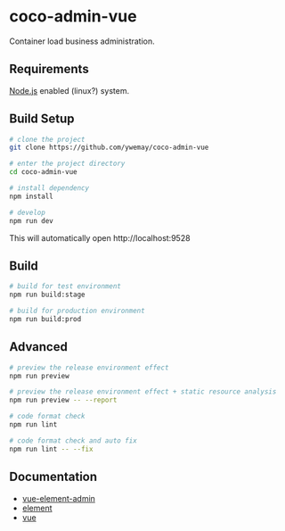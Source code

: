 # coco-admin-vue

Container load business administration.

## Requirements

[Node.js](https://tecadmin.net/install-latest-nodejs-npm-on-ubuntu/) enabled (linux?) system.

## Build Setup

```bash
# clone the project
git clone https://github.com/ywemay/coco-admin-vue

# enter the project directory
cd coco-admin-vue

# install dependency
npm install

# develop
npm run dev
```

This will automatically open http://localhost:9528

## Build

```bash
# build for test environment
npm run build:stage

# build for production environment
npm run build:prod
```

## Advanced

```bash
# preview the release environment effect
npm run preview

# preview the release environment effect + static resource analysis
npm run preview -- --report

# code format check
npm run lint

# code format check and auto fix
npm run lint -- --fix
```

## Documentation

- [vue-element-admin](https://panjiachen.github.io/vue-element-admin-site/guide/essentials/deploy.html)
- [element](https://element.eleme.io/#/en-US/component/installation)
- [vue](https://vuejs.org/v2/guide/)
